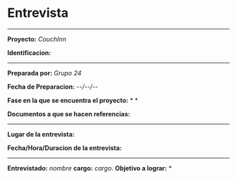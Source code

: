 # **Entrevista**

---

**Proyecto:** *CouchInn*

**Identificacion:** *<Numero>*

---

**Preparada por:** *Grupo 24*

**Fecha de Preparacion:** *--/--/--*

**Fase en la que se encuentra el proyecto:** * <fase> *

**Documentos a que se hacen referencias:** *<documentos>*

---

**Lugar de la entrevista:** *<un lugar>*

**Fecha/Hora/Duracion de la entrevista:** *<texto>*

---

**Entrevistado:** *nombre*   **cargo:** *cargo*.
**Objetivo a lograr:** *<objetivo>

